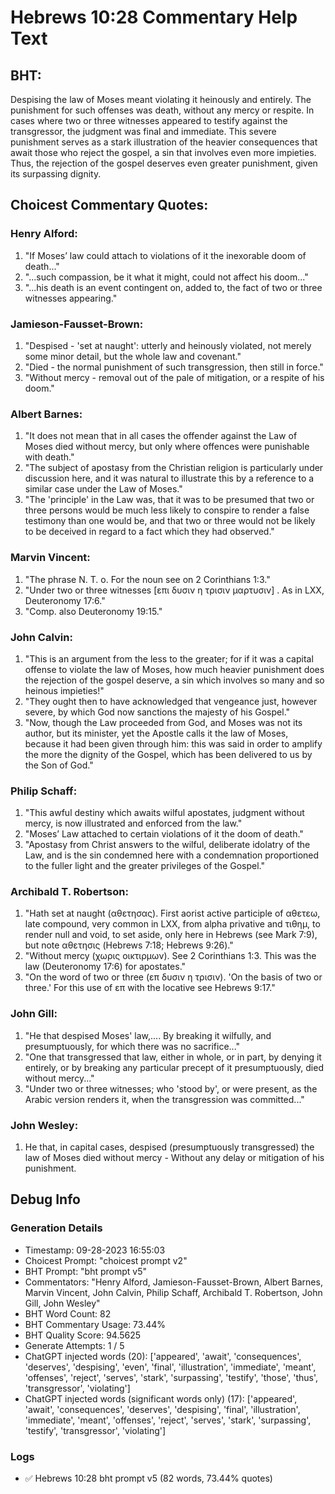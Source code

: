 # Hebrews 10:28 Commentary Help Text

## BHT:
Despising the law of Moses meant violating it heinously and entirely. The punishment for such offenses was death, without any mercy or respite. In cases where two or three witnesses appeared to testify against the transgressor, the judgment was final and immediate. This severe punishment serves as a stark illustration of the heavier consequences that await those who reject the gospel, a sin that involves even more impieties. Thus, the rejection of the gospel deserves even greater punishment, given its surpassing dignity.

## Choicest Commentary Quotes:
### Henry Alford:
1. "If Moses’ law could attach to violations of it the inexorable doom of death..."
2. "...such compassion, be it what it might, could not affect his doom..."
3. "...his death is an event contingent on, added to, the fact of two or three witnesses appearing."

### Jamieson-Fausset-Brown:
1. "Despised - 'set at naught': utterly and heinously violated, not merely some minor detail, but the whole law and covenant."
2. "Died - the normal punishment of such transgression, then still in force."
3. "Without mercy - removal out of the pale of mitigation, or a respite of his doom."

### Albert Barnes:
1. "It does not mean that in all cases the offender against the Law of Moses died without mercy, but only where offences were punishable with death."
2. "The subject of apostasy from the Christian religion is particularly under discussion here, and it was natural to illustrate this by a reference to a similar case under the Law of Moses."
3. "The 'principle' in the Law was, that it was to be presumed that two or three persons would be much less likely to conspire to render a false testimony than one would be, and that two or three would not be likely to be deceived in regard to a fact which they had observed."

### Marvin Vincent:
1. "The phrase N. T. o. For the noun see on 2 Corinthians 1:3."
2. "Under two or three witnesses [επι δυσιν η τρισιν μαρτυσιν] . As in LXX, Deuteronomy 17:6."
3. "Comp. also Deuteronomy 19:15."

### John Calvin:
1. "This is an argument from the less to the greater; for if it was a capital offense to violate the law of Moses, how much heavier punishment does the rejection of the gospel deserve, a sin which involves so many and so heinous impieties!"
2. "They ought then to have acknowledged that vengeance just, however severe, by which God now sanctions the majesty of his Gospel."
3. "Now, though the Law proceeded from God, and Moses was not its author, but its minister, yet the Apostle calls it the law of Moses, because it had been given through him: this was said in order to amplify the more the dignity of the Gospel, which has been delivered to us by the Son of God."

### Philip Schaff:
1. "This awful destiny which awaits wilful apostates, judgment without mercy, is now illustrated and enforced from the law."
2. "Moses’ Law attached to certain violations of it the doom of death." 
3. "Apostasy from Christ answers to the wilful, deliberate idolatry of the Law, and is the sin condemned here with a condemnation proportioned to the fuller light and the greater privileges of the Gospel."

### Archibald T. Robertson:
1. "Hath set at naught (αθετησας). First aorist active participle of αθετεω, late compound, very common in LXX, from alpha privative and τιθημ, to render null and void, to set aside, only here in Hebrews (see Mark 7:9), but note αθετησις (Hebrews 7:18; Hebrews 9:26)."
2. "Without mercy (χωρις οικτιρμων). See 2 Corinthians 1:3. This was the law (Deuteronomy 17:6) for apostates."
3. "On the word of two or three (επ δυσιν η τρισιν). 'On the basis of two or three.' For this use of επ with the locative see Hebrews 9:17."

### John Gill:
1. "He that despised Moses' law,.... By breaking it wilfully, and presumptuously, for which there was no sacrifice..."
2. "One that transgressed that law, either in whole, or in part, by denying it entirely, or by breaking any particular precept of it presumptuously, died without mercy..."
3. "Under two or three witnesses; who 'stood by', or were present, as the Arabic version renders it, when the transgression was committed..."

### John Wesley:
1. He that, in capital cases, despised (presumptuously transgressed) the law of Moses died without mercy - Without any delay or mitigation of his punishment.


## Debug Info
### Generation Details
- Timestamp: 09-28-2023 16:55:03
- Choicest Prompt: "choicest prompt v2"
- BHT Prompt: "bht prompt v5"
- Commentators: "Henry Alford, Jamieson-Fausset-Brown, Albert Barnes, Marvin Vincent, John Calvin, Philip Schaff, Archibald T. Robertson, John Gill, John Wesley"
- BHT Word Count: 82
- BHT Commentary Usage: 73.44%
- BHT Quality Score: 94.5625
- Generate Attempts: 1 / 5
- ChatGPT injected words (20):
	['appeared', 'await', 'consequences', 'deserves', 'despising', 'even', 'final', 'illustration', 'immediate', 'meant', 'offenses', 'reject', 'serves', 'stark', 'surpassing', 'testify', 'those', 'thus', 'transgressor', 'violating']
- ChatGPT injected words (significant words only) (17):
	['appeared', 'await', 'consequences', 'deserves', 'despising', 'final', 'illustration', 'immediate', 'meant', 'offenses', 'reject', 'serves', 'stark', 'surpassing', 'testify', 'transgressor', 'violating']

### Logs
- ✅ Hebrews 10:28 bht prompt v5 (82 words, 73.44% quotes)